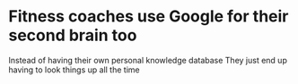 # Fitness coaches use Google for their second brain too

Instead of having their own personal knowledge database
They just end up having to look things up all the time